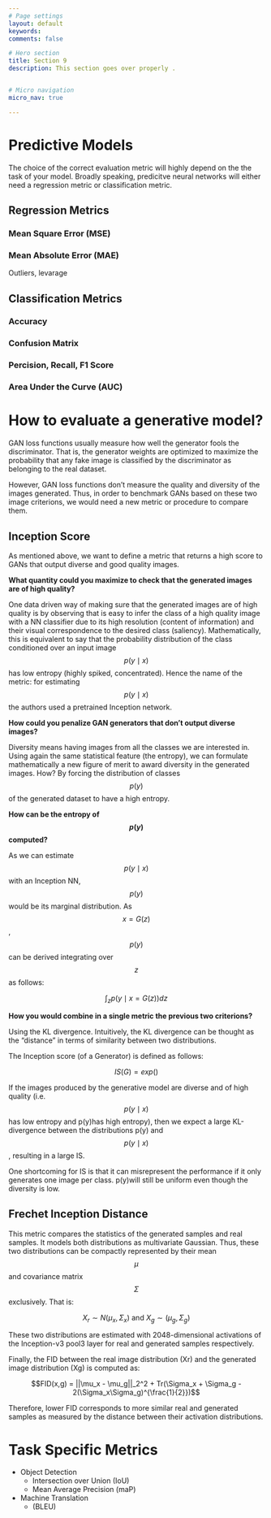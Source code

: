 ```yaml
---
# Page settings
layout: default
keywords:
comments: false

# Hero section
title: Section 9
description: This section goes over properly .  


# Micro navigation
micro_nav: true

---
```



# Predictive Models

The choice of the correct evaluation metric will highly depend on the the task of your model.  Broadly speaking, predicitve neural networks will either need a regression metric or classification metric.

## Regression Metrics

### Mean Square Error (MSE)
### Mean Absolute Error (MAE)

Outliers, levarage

## Classification Metrics

### Accuracy

### Confusion Matrix

### Percision, Recall, F1 Score

### Area Under the Curve (AUC)


# How to evaluate a generative model?

GAN loss functions usually measure how well the generator fools the discriminator. That is, the generator weights are optimized to maximize the probability that any fake image is classified by the discriminator as belonging to the real dataset. 

However, GAN loss functions don’t measure the quality and diversity of the images generated. Thus, in order to benchmark GANs based on these two image criterions, we would need a new metric or procedure to compare them. 

## Inception Score

As mentioned above, we want to define a metric that returns a high score to GANs that output diverse and good quality images.

**What quantity could you maximize to check that the generated images are of high quality?**

One data driven way of making sure that the generated images are of high quality is by observing that is easy to infer the class of a high quality image with a NN classifier due to its high resolution (content of information) and their visual correspondence to the desired class (saliency). Mathematically, this is equivalent to say that the probability distribution of the class conditioned over an input image $$p(y\mid x)$$ has low entropy (highly spiked, concentrated). Hence the name of the metric: for estimating $$p(y\mid x)$$ the authors used a pretrained Inception network.

**How could you penalize GAN generators that don’t output diverse images?**

Diversity means having images from all the classes we are interested in. Using again the same statistical feature (the entropy), we can formulate mathematically a new figure of merit to award diversity in the generated images. How? By forcing the distribution of classes $$p(y)$$ of the generated dataset to have a high entropy. 

**How can be the entropy of $$p(y)$$ computed?** 

As we can estimate $$p(y\mid x)$$ with an Inception NN, $$p(y)$$ would be its marginal distribution.  As $$x = G(z)$$, $$p(y)$$ can be derived integrating over $$z$$ as follows:

$$\int_z p(y\mid x = G(z)) dz$$

**How you would combine in a single metric the previous two criterions?**

Using the KL divergence. Intuitively, the KL divergence can be thought as the “distance” in terms of similarity between two distributions.

The Inception score (of a Generator) is defined as follows:

$$IS(G) = exp()$$


If the images produced by the generative model are diverse and of high quality (i.e. $$p(y\mid x)$$ has low entropy and p(y)has high entropy), then we expect a large KL-divergence between the distributions p(y) and $$p(y\mid x)$$, resulting in a large IS. 

One shortcoming for IS is that it can misrepresent the performance if it only generates one image per class. p(y)will still be uniform even though the diversity is low.


## Frechet Inception Distance

This metric compares the statistics of the generated samples and real samples. It models both distributions as multivariate Gaussian. Thus, these two distributions can be compactly represented by their mean $$\mu$$ and covariance matrix $$\Sigma$$ exclusively. That is:

$$X_r\sim N(\mu_x,\Sigma_x) \text{ and } X_g\sim(\mu_g,\Sigma_g)$$

These two distributions are estimated with 2048-dimensional activations of the Inception-v3 pool3 layer for real and generated samples respectively. 

Finally, the FID between the real image distribution (Xr) and the generated image distribution (Xg) is computed as:

$$FID(x,g) = ||\mu_x - \mu_g||_2^2 + Tr(\Sigma_x + \Sigma_g - 2(\Sigma_x\Sigma_g)^{\frac{1}{2}})$$

Therefore, lower FID corresponds to more similar real and generated samples as measured by the distance between their activation distributions. 




# Task Specific Metrics

- Object Detection
  - Intersection over Union (IoU)
  - Mean Average Precision (maP)
- Machine Translation
  - (BLEU)











